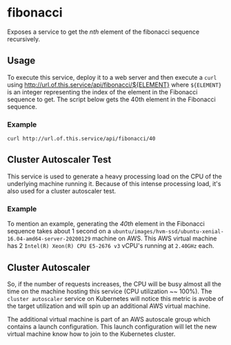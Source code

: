 # fibonacci

Exposes a service to get the *nth* element of the fibonacci sequence recursively. 

## Usage

To execute this service, deploy it to a web server and then execute a `curl` using http://url.of.this.service/api/fibonacci/${ELEMENT} where `${ELEMENT}` is an integer representing the index of the element in the Fibonacci sequence to get. The script below gets the 40th element in the Fibonacci sequence.


### Example

```
curl http://url.of.this.service/api/fibonacci/40
```

## Cluster Autoscaler Test

This service is used to generate a heavy processing load on the CPU of the underlying machine running it. Because of this intense processing load, it's also used for a cluster autoscaler test.

### Example 
To mention an example, generating the *40th* element in the Fibonacci sequence takes about 1 second on a `ubuntu/images/hvm-ssd/ubuntu-xenial-16.04-amd64-server-20200129` machine on AWS. This AWS virtual machine has 2 `Intel(R) Xeon(R) CPU E5-2676 v3` vCPU's running at `2.40GHz` each.

## Cluster Autoscaler
So, if the number of requests increases, the CPU will be busy almost all the time on the machine hosting this service (CPU utilization ~~ 100%). The `cluster autoscaler` service on Kubernetes will notice this metric is avobe of the target utilization and will spin up an additional AWS virtual machine.

The additional virtual machine is part of an AWS autoscale group which contains a launch configuration. This launch configuration will let the new virtual machine know how to join to the Kubernetes cluster.